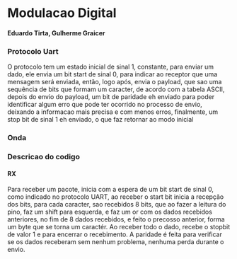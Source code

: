 # Modulacao Digital
#### Eduardo Tirta, Gulherme Graicer
### Protocolo Uart
O protocolo tem um estado inicial de sinal 1, constante, para enviar um dado, ele envia um bit start de sinal 0, para indicar ao receptor que uma mensagem será enviada, então, logo após, envia o payload, que sao uma sequência de bits que formam um caracter, de acordo com a tabela ASCII, depois do envio do payload, um bit de paridade eh enviado para poder identificar algum erro que pode ter ocorrido no processo de envio, deixando a informacao mais precisa e com menos erros, finalmente, um stop bit de sinal 1 eh enviado, o que faz retornar ao modo inicial
### Onda

### Descricao do codigo

#### RX
Para receber um pacote, inicia com a espera de um bit start de sinal 0, como indicado no protocolo UART, ao receber o start bit inicia a recepção dos bits, para cada caracter, sao recebidos 8 bits, que ao fazer a leitura do pino, faz um shift para esquerda, e faz um or com os dados recebidos anteriores, no fim de 8 dados recebidos, e feito o precosso anterior, forma um byte que se torna um caractér. Ao receber todo o dado, recebe o stopbit de valor 1 e para encerrar o recebimento. A paridade é feita para verificar se os dados receberam sem nenhum problema, nenhuma perda durante o envio.
